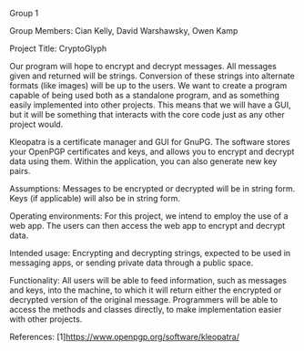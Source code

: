 Group 1

Group Members: Cian Kelly, David Warshawsky, Owen Kamp

Project Title: CryptoGlyph

Our program will hope to encrypt and decrypt messages. All messages given and returned will be strings. Conversion of these strings into alternate formats (like images) will be up to the users. We want to create a program capable of being used both as a standalone program, and as something easily implemented into other projects. This means that we will have a GUI, but it will be something that interacts with the core code just as any other project would.


Kleopatra is a certificate manager and GUI for GnuPG. The software stores your OpenPGP certificates and keys, and allows you to encrypt and decrypt data using them. Within the application, you can also generate new key pairs.


Assumptions: Messages to be encrypted or decrypted will be in string form. Keys (if applicable) will also be in string form. 
  
Operating environments: For this project, we intend to employ the use of a web app. The users can then access the web app to encrypt and decrypt data.
  
Intended usage: Encrypting and decrypting strings, expected to be used in messaging apps, or sending private data through a public space.


Functionality:
All users will be able to feed information, such as messages and keys, into the machine, to which it will return either the encrypted or decrypted version of the original message. Programmers will be able to access the methods and classes directly, to make implementation easier with other projects.

References:
[1]https://www.openpgp.org/software/kleopatra/
